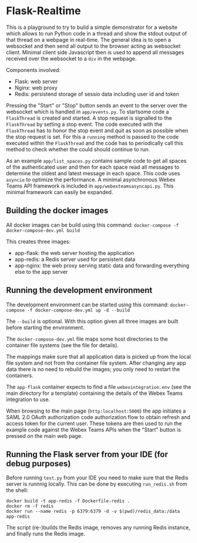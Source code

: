 # Flask-Realtime

This is a playground to try to build a simple demonstrator for a website which allows to 
run Python code in a thread and show the stdout output of that thread
on a webpage in real-time. The general idea is to open a websocket and then
send all output to the browser acting as websocket client. Minimal client side
Javascript tben is used to append all messages received over the websocket to 
a `div` in the webpage.

Components involved:
* Flask: web server
* Nginx: web proxy
* Redis: persistend storage of sessio data including user id and token

Pressing the "Start" or "Stop" button sends an event to the server over
the websocket which is handled in `app/events.py`. To startsome code a `FlaskThread`
is created and started. A stop request is signalled to the `FlaskThread` by setting
a stop event. The code executed with the `FlaskThread` has to honor the
stop event and quit as soon as possible when the stop request is set. 
For this a `running` method is passed to the code executed within the
`FlaskThread` and the code has to periodically call this method to check
whether the could should continue to run. 

As an example `app/list_spaces.py`
contains sample code to get all spaces of the authenticated user and then
for each space read all messages to determine the oldest and latest message
in each space. This code uses `asyncio` to optimize the performance. A
minimal asynchronous Webex Teams API framework is included in 
`app/webexteamsasyncapi.py`. This minimal framework can easily be expanded.

## Building the docker images

All docker images can be build using this command:
`docker-compose -f docker-compose-dev.yml build`

This creates three images:
* app-flask: the web server hosting the application
* app-redis: a Redis server used for persistent data
* app-nginx: the web proxy serving static data and forwarding everything else to the app server

## Running the development environment

The development environment can be started using this command:
`docker-compose -f docker-compose-dev.yml up -d --build`

The `--build` is optional. With this option given all three images are built before starting the environment.

The `docker-compose-dev.yml` file maps some host directories to the container file systems 
(see the file for details).

The mappings make sure that all application data is picked up from the local file system and
not from the container file system. After changing any app data there is no need to rebuild the images; 
you only need to restart the containers.

The `app-flask` container expects to find a file `webexintegration.env` (see the main
directory for a template) containing the details of the Webex Teams integration to use.

When browsing to the main page (`http:localhost:5000`) the app initiates
a SAML 2.0 OAuth authorization code authorization flow to obtain refresh 
and access token for the current user. These tokens are then used to run
the example code against the Webex Teams APIs when the "Start" button is
pressed on the main web page.

## Running the Flask server from your IDE (for debug purposes)

Before running `test.py` from your IDE you need to make sure that the
Redis server is runnnig locally. This can be done by executing 
`run_redis.sh` from the shell:  
```#!/bin/sh
docker build -t app-redis -f Dockerfile-redis .
docker rm -f redis
docker run --name redis -p 6379:6379 -d -v $(pwd)/redis_data:/data app-redis
```

The script (re-)builds the Redis image, removes any running Redis 
instance, and finally runs the Redis image.